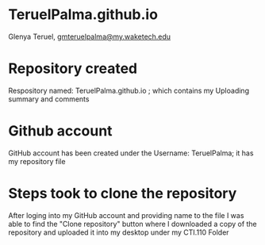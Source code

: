 # TeruelPalma.github.io

Glenya Teruel, gmteruelpalma@my.waketech.edu
 
# Repository created 
 Respository named: TeruelPalma.github.io ; which contains my Uploading summary and comments
# Github account 
GitHub account has been created under the Username: TeruelPalma; 
it has my repository file


# Steps took to clone the repository 
After loging into my GitHub account and providing name to the file I was able to find the "Clone repository" button where I downloaded a copy of the repository and uploaded it into my desktop under my CTI.110 Folder 



